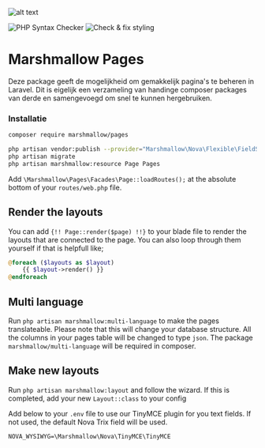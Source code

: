 ![alt text](https://cdn.marshmallow-office.com/media/images/logo/marshmallow.transparent.red.png "marshmallow.")

![PHP Syntax Checker](https://github.com/marshmallow-packages/pages/workflows/PHP%20Syntax%20Checker/badge.svg)
![Check & fix styling](https://github.com/marshmallow-packages/pages/workflows/Check%20&%20fix%20styling/badge.svg)

# Marshmallow Pages
Deze package geeft de mogelijkheid om gemakkelijk pagina's te beheren in Laravel. Dit is eigelijk een verzameling van handinge composer packages van derde en samengevoegd om snel te kunnen hergebruiken.

### Installatie
```bash
composer require marshmallow/pages

php artisan vendor:publish --provider="Marshmallow\Nova\Flexible\FieldServiceProvider"
php artisan migrate
php artisan marshmallow:resource Page Pages
```

Add `\Marshmallow\Pages\Facades\Page::loadRoutes();` at the absolute bottom of your `routes/web.php` file.

## Render the layouts
You can add `{!! Page::render($page) !!}` to your blade file to render the layouts that are connected to the page.
You can also loop through them yourself if that is helpfull like;
```php
@foreach ($layouts as $layout)
	{{ $layout->render() }}
@endforeach
```

## Multi language
Run `php artisan marshmallow:multi-language` to make the pages translateable. Please note that this will change your database structure. All the columns in your pages table will be changed to type `json`. The package `marshmallow/multi-language` will be required in composer.


## Make new layouts
Run `php artisan marshmallow:layout` and follow the wizard.
If this is completed, add your new `Layout::class` to your config

Add below to your `.env` file to use our TinyMCE plugin for you text fields. If not used, the default Nova Trix field will be used.
```
NOVA_WYSIWYG=\Marshmallow\Nova\TinyMCE\TinyMCE
```
